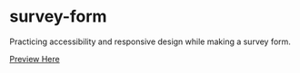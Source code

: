 # survey-form

Practicing accessibility and responsive design while making a survey form. 

[Preview Here](https://memitaru.github.io/survey-form/)